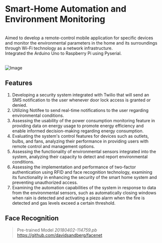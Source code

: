 # Smart-Home Automation and Environment Monitoring
<br>
Aimed to develop a remote-control mobile application for specific devices and monitor the environmental parameters in the home and its surroundings through Wi-Fi technology as a network infrastructure. <br> Integrated the Arduino Uno to Raspberry Pi using Pyserial. <br><br>

![Image](https://github.com/leanmyself/Smart-Space-Hardware/assets/99194388/a7cafd0e-9aa7-4901-a403-b998d0e538fe)


## Features
1. Developing a security system integrated with Twilio that will send an SMS notification to the user whenever door lock access is granted or denied.
2. Utilizing Notifee to send real-time notifications to the user regarding environmental conditions.
3. Assessing the usability of the power consumption monitoring feature in providing data on energy usage to promote energy efficiency and enable informed decision-making regarding energy consumption.
4. Evaluating the system's control features for devices such as outlets, bulbs, and fans, analyzing their performance in providing users with remote control and management options.
5. Assessing the functionality of environmental sensors integrated into the system, analyzing their capacity to detect and report environmental conditions.
6. Assessing the implementation and performance of two-factor authentication using RFID and face recognition technology, examining its functionality in enhancing the security of the smart home system and preventing unauthorized access.
7. Examining the automation capabilities of the system in response to data from the environmental sensors, such as automatically closing windows when rain is detected and activating a piezo alarm when the fire is detected and gas levels exceed a certain threshold.

## Face Recognition 

> Pre-trained Model
  *20180402-114759.pb*
   https://github.com/davidsandberg/facenet

